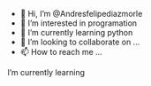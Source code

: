 - 👋 Hi, I’m @Andresfelipediazmorle
- 👀 I’m interested in programation 
- 🌱 I’m currently learning python
- 💞️ I’m looking to collaborate on ...
- 📫 How to reach me ...

<!---
Andresfelipediazmorle/Andresfelipediazmorle is a ✨ special ✨ repository because its `README.md` (this file) appears on your GitHub profile.
You can click the Preview link to take a look at your changes.
--->
 I’m currently learning 

